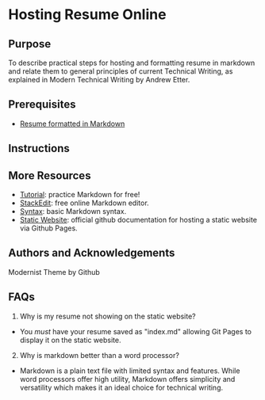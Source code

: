 # Hosting Resume Online

## Purpose
To describe practical steps for hosting and formatting resume in markdown and relate them to general principles of current Technical Writing, as explained in Modern Technical Writing by Andrew Etter.

## Prerequisites
* [Resume formatted in Markdown](index.md)

## Instructions 

## More Resources
* [Tutorial](https://www.markdowntutorial.com/): practice Markdown for free!
* [StackEdit](https://stackedit.io): free online Markdown editor.
* [Syntax](): basic Markdown syntax.
* [Static Website](https://docs.github.com/en/pages/getting-started-with-github-pages/creating-a-github-pages-site): official github documentation for hosting a static website via Github Pages.


## Authors and Acknowledgements
Modernist Theme by Github

## FAQs
1. Why is my resume not showing on the static website?
* You *must* have your resume saved as "index.md" allowing Git Pages to display it on the static website.
2. Why is markdown better than a word processor?
*  Markdown is a plain text file with limited syntax and features. While word processors offer high utility, Markdown offers simplicity and versatility which makes it an ideal choice for technical writing.
